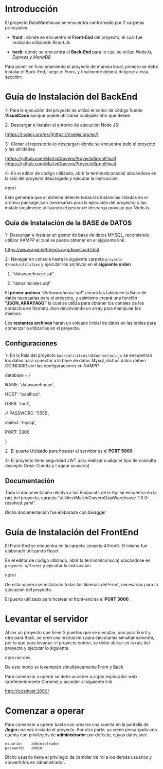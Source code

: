 
# Introducción

El proyecto DataWarehouse se encuentra conformado por 2 carpetas principales:

  

-  **front** : donde se encuentra el **Front-End** del proyecto, el cual fue realizado utilizando *React.Js*

-  **back**: donde se encuentra el **Back-End** para lo cual se utilizo *NodeJs, Express y MariaDB*

  

Para poner en funcionamiento el proyecto de manera local, primero se debe instalar el Back-End, luego el Front, y finalmente deberá dirigirse a ésta sección:

  

# Guía de Instalación del BackEnd

  

1- Para la ejecución del proyecto se utilizó el editor de código fuente **VisualCode** aunque puede utilizarse cualquier otro que desee

  

2- Descargar e instalar el entorno de ejecución Node JS:

[https://nodejs.org/es/](https://nodejs.org/es/)

  

3- Clonar el repositorio (o descargar) donde se encuentra todo el proyecto y las utilidades

[https://github.com/MartinCravero/ProyectoSprintFinal](https://github.com/MartinCravero/ProyectoSprintFinal)

  
  

4- En el editor de código utilizado, abrir la terminal(consola) ubicándose en la raíz del proyecto descargado y ejecutar la instrucción

  

npm i

  

Esto generara que el sistema detecte todas las instancias listadas en el archivo package.json (necesarias para la ejecución del proyecto) y las instale localmente utilizando el gestor de descarga provisto por NodeJs.

  

## Guía de Instalación de la BASE de DATOS

  

1- Descargar e Instalar un gestor de base de datos MYSQL, recomiendo utilizar XAMPP el cual se puede obtener en el siguiente link:

  

https://www.apachefriends.org/download.html

  

2- Navegar en consola hasta la siguiente carpeta `proyecto 4/back/utilities` y ejecutar los archivos en el **siguiente orden**

  

1. “datawarehouse.sql”

2. "datosIniciales.sql"


El **primer archivo**  *“datawarehouse.sql”* creará las tablas en la Base de datos necesarias para el proyecto, y asimismo creará una función **"JSON_ARRAYAGG"** la cual se utiliza para obtener los canales de los contactos en formato Json devolviendo un array para manipular los mismos.

  

Los **restantes archivos** harán un volcado inicial de datos en las tablas para comenzar a utilizarlas en el proyecto.

  
  

## Configuraciones

  

1- En la Raíz del proyecto `back/utilities/dbConnection.js` se encuentran los datos para conectar a la base de datos Mysql, dichos datos deben COINCIDIR con las configuraciones en XAMPP

  

database = {

NAME: 'datawarehouse',

HOST: 'localhost',

USER: 'root',

// PASSWORD: '5555',

dialect: 'mysql',

PORT: 3306

}

  

2- El puerto Utilizado para hostear el servidor es el **PORT 5000**.

  

3- El proyecto tiene seguridad JWT para realizar cualquier tipo de consulta (excepto Crear Cuenta y Logear ususario)

  

## Documentación

  

Toda la documentación relativa a los Endpoints de la Api se encuentra en la raíz del proyecto, carpeta “utilities/MartínCraveroDataWarehouse-1.0.0-resolved.yaml”.

  

Dicha documentación fue elaborada con Swagger

  

# Guía de Instalación del FrontEnd

El Front-End se encuentra en la carpeta `proyeto 4/front/. El mismo fue elaborado utilizando React.

  

En el editor de código utilizado, abrir la terminal(consola) ubicándose en `proyecto 4/front`/ y ejecutar la instrucción

  

npm i

  

De esta manera se instalarán todas las librerías del Front, necesarias para la ejecucion del proyecto.

  

El puerto utilizado para hostear el front-end es el **PORT 3000**.

  
  

# Levantar el servidor

Al ser un proyecto que tiene 2 puertos que se ejecutan, uno para Front y otro para Back, se creó una instrucción para ejecutarlas simultáneamente, por lo que para levantar el proyecto entero, se debe ubicar en la raíz del proyecto y ejecutar lo siguiente:

  

npm run dev

  

De este modo se levantarán simultáneamente Front y Back.

Para comenzar a operar se debe acceder a algún explorador web (preferentemente Chrome) y acceder al siguiente link

[http://localhost:3000/](http://localhost:3000/)

# Comenzar a operar
Para comenzar a operar basta con crearse una cuenta en la pantalla de **/login** una vez iniciado el proyecto.
Por otra parte, ya viene precargado una cuenta con privilegios de **administrador** por defecto, cuyos datos son:

    usuario:	administrador
    password:	admin

Dicho usuario tiene el privilegio de cambiar de rol a los demás usuarios y convertirlos en administrador.
